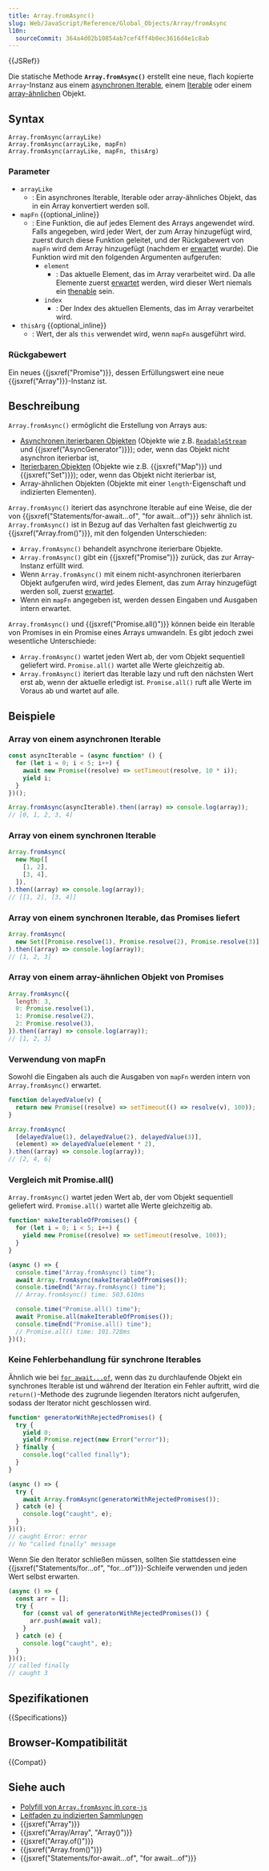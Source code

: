 ```yaml
---
title: Array.fromAsync()
slug: Web/JavaScript/Reference/Global_Objects/Array/fromAsync
l10n:
  sourceCommit: 364a4d02b10854ab7cef4ff4b0ec3616d4e1c8ab
---
```


{{JSRef}}

Die statische Methode **`Array.fromAsync()`** erstellt eine neue, flach kopierte `Array`-Instanz aus einem [asynchronen Iterable](/de/docs/Web/JavaScript/Reference/Iteration_protocols#the_async_iterator_and_async_iterable_protocols), einem [Iterable](/de/docs/Web/JavaScript/Reference/Iteration_protocols#the_iterable_protocol) oder einem [array-ähnlichen](/de/docs/Web/JavaScript/Guide/Indexed_collections#working_with_array-like_objects) Objekt.

## Syntax

```js-nolint
Array.fromAsync(arrayLike)
Array.fromAsync(arrayLike, mapFn)
Array.fromAsync(arrayLike, mapFn, thisArg)
```

### Parameter

- `arrayLike`
  - : Ein asynchrones Iterable, Iterable oder array-ähnliches Objekt, das in ein Array konvertiert werden soll.
- `mapFn` {{optional_inline}}
  - : Eine Funktion, die auf jedes Element des Arrays angewendet wird. Falls angegeben, wird jeder Wert, der zum Array hinzugefügt wird, zuerst durch diese Funktion geleitet, und der Rückgabewert von `mapFn` wird dem Array hinzugefügt (nachdem er [erwartet](/de/docs/Web/JavaScript/Reference/Operators/await) wurde). Die Funktion wird mit den folgenden Argumenten aufgerufen:
    - `element`
      - : Das aktuelle Element, das im Array verarbeitet wird. Da alle Elemente zuerst [erwartet](/de/docs/Web/JavaScript/Reference/Operators/await) werden, wird dieser Wert niemals ein [thenable](/de/docs/Web/JavaScript/Reference/Global_Objects/Promise#thenables) sein.
    - `index`
      - : Der Index des aktuellen Elements, das im Array verarbeitet wird.
- `thisArg` {{optional_inline}}
  - : Wert, der als `this` verwendet wird, wenn `mapFn` ausgeführt wird.

### Rückgabewert

Ein neues {{jsxref("Promise")}}, dessen Erfüllungswert eine neue {{jsxref("Array")}}-Instanz ist.

## Beschreibung

`Array.fromAsync()` ermöglicht die Erstellung von Arrays aus:

- [Asynchronen iterierbaren Objekten](/de/docs/Web/JavaScript/Reference/Iteration_protocols#the_async_iterator_and_async_iterable_protocols) (Objekte wie z.B. [`ReadableStream`](/de/docs/Web/API/ReadableStream) und {{jsxref("AsyncGenerator")}}); oder, wenn das Objekt nicht asynchron iterierbar ist,
- [Iterierbaren Objekten](/de/docs/Web/JavaScript/Reference/Iteration_protocols#the_iterable_protocol) (Objekte wie z.B. {{jsxref("Map")}} und {{jsxref("Set")}}); oder, wenn das Objekt nicht iterierbar ist,
- Array-ähnlichen Objekten (Objekte mit einer `length`-Eigenschaft und indizierten Elementen).

`Array.fromAsync()` iteriert das asynchrone Iterable auf eine Weise, die der von {{jsxref("Statements/for-await...of", "for await...of")}} sehr ähnlich ist. `Array.fromAsync()` ist in Bezug auf das Verhalten fast gleichwertig zu {{jsxref("Array.from()")}}, mit den folgenden Unterschieden:

- `Array.fromAsync()` behandelt asynchrone iterierbare Objekte.
- `Array.fromAsync()` gibt ein {{jsxref("Promise")}} zurück, das zur Array-Instanz erfüllt wird.
- Wenn `Array.fromAsync()` mit einem nicht-asynchronen iterierbaren Objekt aufgerufen wird, wird jedes Element, das zum Array hinzugefügt werden soll, zuerst [erwartet](/de/docs/Web/JavaScript/Reference/Operators/await).
- Wenn ein `mapFn` angegeben ist, werden dessen Eingaben und Ausgaben intern erwartet.

`Array.fromAsync()` und {{jsxref("Promise.all()")}} können beide ein Iterable von Promises in ein Promise eines Arrays umwandeln. Es gibt jedoch zwei wesentliche Unterschiede:

- `Array.fromAsync()` wartet jeden Wert ab, der vom Objekt sequentiell geliefert wird. `Promise.all()` wartet alle Werte gleichzeitig ab.
- `Array.fromAsync()` iteriert das Iterable lazy und ruft den nächsten Wert erst ab, wenn der aktuelle erledigt ist. `Promise.all()` ruft alle Werte im Voraus ab und wartet auf alle.

## Beispiele

### Array von einem asynchronen Iterable

```js
const asyncIterable = (async function* () {
  for (let i = 0; i < 5; i++) {
    await new Promise((resolve) => setTimeout(resolve, 10 * i));
    yield i;
  }
})();

Array.fromAsync(asyncIterable).then((array) => console.log(array));
// [0, 1, 2, 3, 4]
```

### Array von einem synchronen Iterable

```js
Array.fromAsync(
  new Map([
    [1, 2],
    [3, 4],
  ]),
).then((array) => console.log(array));
// [[1, 2], [3, 4]]
```

### Array von einem synchronen Iterable, das Promises liefert

```js
Array.fromAsync(
  new Set([Promise.resolve(1), Promise.resolve(2), Promise.resolve(3)]),
).then((array) => console.log(array));
// [1, 2, 3]
```

### Array von einem array-ähnlichen Objekt von Promises

```js
Array.fromAsync({
  length: 3,
  0: Promise.resolve(1),
  1: Promise.resolve(2),
  2: Promise.resolve(3),
}).then((array) => console.log(array));
// [1, 2, 3]
```

### Verwendung von mapFn

Sowohl die Eingaben als auch die Ausgaben von `mapFn` werden intern von `Array.fromAsync()` erwartet.

```js
function delayedValue(v) {
  return new Promise((resolve) => setTimeout(() => resolve(v), 100));
}

Array.fromAsync(
  [delayedValue(1), delayedValue(2), delayedValue(3)],
  (element) => delayedValue(element * 2),
).then((array) => console.log(array));
// [2, 4, 6]
```

### Vergleich mit Promise.all()

`Array.fromAsync()` wartet jeden Wert ab, der vom Objekt sequentiell geliefert wird. `Promise.all()` wartet alle Werte gleichzeitig ab.

```js
function* makeIterableOfPromises() {
  for (let i = 0; i < 5; i++) {
    yield new Promise((resolve) => setTimeout(resolve, 100));
  }
}

(async () => {
  console.time("Array.fromAsync() time");
  await Array.fromAsync(makeIterableOfPromises());
  console.timeEnd("Array.fromAsync() time");
  // Array.fromAsync() time: 503.610ms

  console.time("Promise.all() time");
  await Promise.all(makeIterableOfPromises());
  console.timeEnd("Promise.all() time");
  // Promise.all() time: 101.728ms
})();
```

### Keine Fehlerbehandlung für synchrone Iterables

Ähnlich wie bei [`for await...of`](/de/docs/Web/JavaScript/Reference/Statements/for-await...of#iterating_over_sync_iterables_and_generators), wenn das zu durchlaufende Objekt ein synchrones Iterable ist und während der Iteration ein Fehler auftritt, wird die `return()`-Methode des zugrunde liegenden Iterators nicht aufgerufen, sodass der Iterator nicht geschlossen wird.

```js
function* generatorWithRejectedPromises() {
  try {
    yield 0;
    yield Promise.reject(new Error("error"));
  } finally {
    console.log("called finally");
  }
}

(async () => {
  try {
    await Array.fromAsync(generatorWithRejectedPromises());
  } catch (e) {
    console.log("caught", e);
  }
})();
// caught Error: error
// No "called finally" message
```

Wenn Sie den Iterator schließen müssen, sollten Sie stattdessen eine {{jsxref("Statements/for...of", "for...of")}}-Schleife verwenden und jeden Wert selbst erwarten.

```js
(async () => {
  const arr = [];
  try {
    for (const val of generatorWithRejectedPromises()) {
      arr.push(await val);
    }
  } catch (e) {
    console.log("caught", e);
  }
})();
// called finally
// caught 3
```

## Spezifikationen

{{Specifications}}

## Browser-Kompatibilität

{{Compat}}

## Siehe auch

- [Polyfill von `Array.fromAsync` in `core-js`](https://github.com/zloirock/core-js#arrayfromasync)
- [Leitfaden zu indizierten Sammlungen](/de/docs/Web/JavaScript/Guide/Indexed_collections)
- {{jsxref("Array")}}
- {{jsxref("Array/Array", "Array()")}}
- {{jsxref("Array.of()")}}
- {{jsxref("Array.from()")}}
- {{jsxref("Statements/for-await...of", "for await...of")}}
